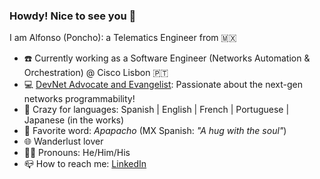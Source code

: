 ### Howdy! Nice to see you 👋

<!--
**ponchotitlan/ponchotitlan** is a ✨ _special_ ✨ repository because its `README.md` (this file) appears on your GitHub profile.

Here are some ideas to get you started:

- 🔭 I’m currently working on ...
- 🌱 I’m currently learning ...
- 👯 I’m looking to collaborate on ...
- 🤔 I’m looking for help with ...
- 💬 Ask me about ...
- 📫 How to reach me: ...
- 😄 Pronouns: ...
- ⚡ Fun fact: ...
-->
I am Alfonso (Poncho): a Telematics Engineer from 🇲🇽
- ☎️ Currently working as a Software Engineer (Networks Automation & Orchestration) @ Cisco Lisbon 🇵🇹
- 💻 [DevNet Advocate and Evangelist](https://community.cisco.com/t5/eventos-general/devnet-en-acci%C3%B3n-tips-temas-claves-y-mejores-pr%C3%A1cticas-cl-evento/ba-p/4310121?utm_campaign=cl-sp-devent-comienzo-mar2021&utm_medium=referral&utm_source=sm): Passionate about the next-gen networks programmability!
- 💬 Crazy for languages: Spanish | English | French | Portuguese | Japanese (in the works)
- 📣 Favorite word: *Apapacho* (MX Spanish: *"A hug with the soul"*)
- 🌐 Wanderlust lover
- 👨‍🚀 Pronouns: He/Him/His
- 📪 How to reach me: [LinkedIn](https://www.linkedin.com/in/asandovalros/)
